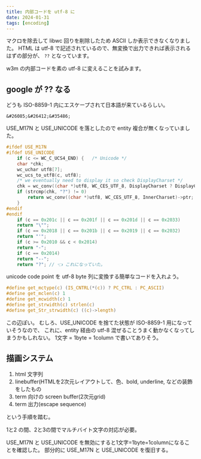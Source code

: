 ```yaml
---
title: 内部コードを utf-8 に
date: 2024-01-31
tags: [encoding]
---
```


マクロを除去して libwc 回りを削除したため ASCII しか表示できなくなりました。
HTML は utf-8 で記述されているので、無変換で出力できれば表示されるはずの部分が、
`??` となっています。

w3m の内部コードを素の utf-8 に変えることを試みます。

<!-- truncate -->

## google が ?? なる

どうも ISO-8859-1 内にエスケープされて日本語が来ているらしい。

```
&#26085;&#26412;&#35486;
```

USE_M17N と USE_UNICODE を落としたので entity 複合が無くなっていました。

```c title="entity.c: conv_entity()"
#ifdef USE_M17N
#ifdef USE_UNICODE
    if (c <= WC_C_UCS4_END) {	/* Unicode */
	char *chk;
	wc_uchar utf8[7];
	wc_ucs_to_utf8(c, utf8);
	/* we eventually need to display it so check DisplayCharset */
	chk = wc_conv((char *)utf8, WC_CES_UTF_8, DisplayCharset ? DisplayCharset : WC_CES_US_ASCII)->ptr;
	if (strcmp(chk, "?") != 0)
	    return wc_conv((char *)utf8, WC_CES_UTF_8, InnerCharset)->ptr;
    }
#endif
#endif
    if (c == 0x201c || c == 0x201f || c == 0x201d || c == 0x2033)
	return "\"";
    if (c == 0x2018 || c == 0x201b || c == 0x2019 || c == 0x2032)
	return "'";
    if (c >= 0x2010 && c < 0x2014)
	return "-";
    if (c == 0x2014)
	return "--";
    return "?"; // 👈 これになっていた。
```

unicode code point を utf-8 byte 列に変換する簡単なコードを入れよう。

```c title="fm.h ISO-8859-1 用？"
#define get_mctype(c) (IS_CNTRL(*(c)) ? PC_CTRL : PC_ASCII)
#define get_mclen(c) 1
#define get_mcwidth(c) 1
#define get_strwidth(c) strlen(c)
#define get_Str_strwidth(c) ((c)->length)
```

この辺ぽい。
むしろ、USE_UNICODE を捨てた状態が ISO-8859-1 用になっていそうなので、
これに、entity 経由の utf-8 混ぜることうまく動かなくなってしまうかもしれない。
1文字 = 1byte = 1column で書いてありそう。

## 描画システム

1. html 文字列
2. linebuffer(HTMLを2次元レイアウトして、色、bold, underline, などの装飾をしたもの
3. term 向けの screen buffer(2次元grid)
4. term 出力(escape sequence)

という手順を踏む。

1と2 の間、2と3の間でマルチバイト文字の対応が必要。

USE_M17N と USE_UNICODE を無効にすると1文字=1byte=1columnになることを確認した。
部分的に USE_M17N と USE_UNICODE を復旧する。

